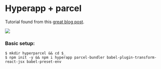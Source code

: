 # Hyperapp + parcel

Tutorial found from this [great blog post](https://blog.daftcode.pl/hyperapp-parcel-71823bd93f1c).

![](https://cdn-images-1.medium.com/max/1200/1*lnEnIhsQ4z8Wnp5I1B2ySA.jpeg)

### Basic setup:
```shell
$ mkdir hyperparcel && cd $_
$ npm init -y && npm i hyperapp parcel-bundler babel-plugin-transform-react-jsx babel-preset-env
```
